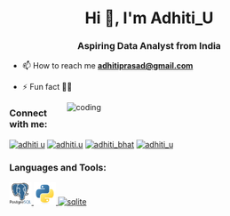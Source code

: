 <h1 align="center">Hi 👋, I'm Adhiti_U</h1>
<h3 align="center">Aspiring Data Analyst from India</h3>

- 📫 How to reach me **adhitiprasad@gmail.com**

- ⚡ Fun fact **🕵️‍♀️**
<img align ="right" alt="coding" width="400" src="https://i.gifer.com/origin/a9/a9d3e0bd0958885f63ecfe67117b0505_w200.gif">
<h3 align="left">Connect with me:</h3>
<p align="left">
<a href="https://linkedin.com/in/adhiti u" target="blank"><img align="center" src="https://raw.githubusercontent.com/rahuldkjain/github-profile-readme-generator/master/src/images/icons/Social/linked-in-alt.svg" alt="adhiti u" height="30" width="40" /></a>
<a href="https://kaggle.com/adhiti.u" target="blank"><img align="center" src="https://raw.githubusercontent.com/rahuldkjain/github-profile-readme-generator/master/src/images/icons/Social/kaggle.svg" alt="adhiti.u" height="30" width="40" /></a>
<a href="https://instagram.com/adhiti_bhat" target="blank"><img align="center" src="https://raw.githubusercontent.com/rahuldkjain/github-profile-readme-generator/master/src/images/icons/Social/instagram.svg" alt="adhiti_bhat" height="30" width="40" /></a>
<a href="https://medium.com/adhiti_u" target="blank"><img align="center" src="https://raw.githubusercontent.com/rahuldkjain/github-profile-readme-generator/master/src/images/icons/Social/medium.svg" alt="adhiti_u" height="30" width="40" /></a>
</p>

<h3 align="left">Languages and Tools:</h3>
<p align="left"> <a href="https://www.postgresql.org" target="_blank" rel="noreferrer"> <img src="https://raw.githubusercontent.com/devicons/devicon/master/icons/postgresql/postgresql-original-wordmark.svg" alt="postgresql" width="40" height="40"/> </a> <a href="https://www.python.org" target="_blank" rel="noreferrer"> <img src="https://raw.githubusercontent.com/devicons/devicon/master/icons/python/python-original.svg" alt="python" width="40" height="40"/> </a> <a href="https://www.sqlite.org/" target="_blank" rel="noreferrer"> <img src="https://www.vectorlogo.zone/logos/sqlite/sqlite-icon.svg" alt="sqlite" width="40" height="40"/> </a> </p>

